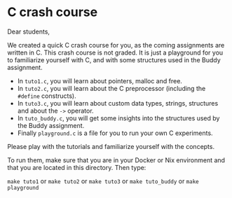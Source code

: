 # C crash course

Dear students,

We created a quick C crash course for you, as the coming assignments are written in C.
This crash course is not graded.
It is just a playground for you to familiarize yourself with C, and with some structures used in the Buddy assignment.

* In `tuto1.c`, you will learn about pointers, malloc and free.
* In `tuto2.c`, you will learn about the C preprocessor (including the `#define` constructs).
* In `tuto3.c`, you will learn about custom data types, strings, structures and about the `->` operator.
* In `tuto_buddy.c`, you will get some insights into the structures used by the Buddy assignment.
* Finally `playground.c` is a file for you to run your own C experiments.

Please play with the tutorials and familiarize yourself with the concepts.

To run them, make sure that you are in your Docker or Nix environment and that you are located in this directory. Then type:

`make tuto1`
or
`make tuto2`
or
`make tuto3`
or
`make tuto_buddy`
or
`make playground`
